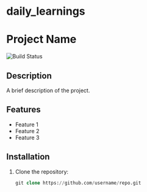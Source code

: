 # daily_learnings

# Project Name

![Build Status](https://img.shields.io/badge/build-passing-brightgreen)

## Description
A brief description of the project.

## Features
- Feature 1
- Feature 2
- Feature 3

## Installation
1. Clone the repository:
   ```sql
   git clone https://github.com/username/repo.git
